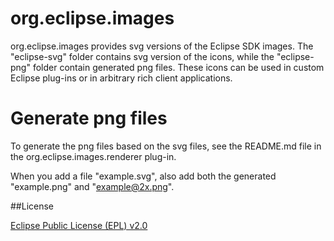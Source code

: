 # org.eclipse.images

org.eclipse.images provides svg versions of the Eclipse SDK images. The "eclipse-svg" folder contains svg version of the icons, while the "eclipse-png" folder contain generated png files. These icons can be used in custom Eclipse plug-ins or in arbitrary rich client applications.

# Generate png files

To generate the png files based on the svg files, see the README.md file in the org.eclipse.images.renderer plug-in.

When you add a file "example.svg", also add both the generated "example.png" and "example@2x.png".

##License

[Eclipse Public License (EPL) v2.0][1]

[1]: http://wiki.eclipse.org/EPL

